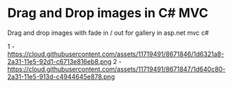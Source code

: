 # Drag and Drop images in C# MVC

Drag and drop images with fade in / out for gallery in asp.net mvc c# 

1 - https://cloud.githubusercontent.com/assets/11719491/8671846/1d6321a8-2a31-11e5-92d1-c6713e816eb8.png
2 - https://cloud.githubusercontent.com/assets/11719491/8671847/1d640c80-2a31-11e5-913d-c4944645e878.png
